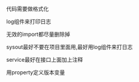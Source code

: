 代码需要做格式化

log组件来打印日志

无效的import都尽量删除掉

sysout最好不要在项目里面用,最好用log组件来打日志

service最好在接口上面加上注释

用property定义版本变量